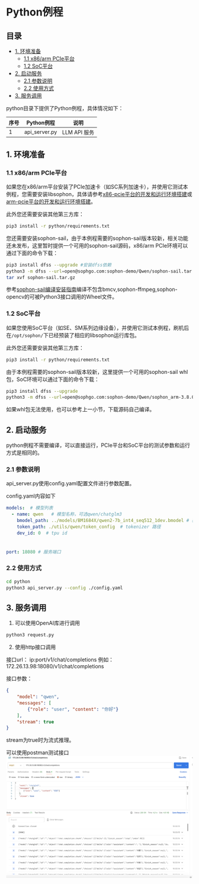 # Python例程

## 目录 
- [1. 环境准备](#1-环境准备)
  - [1.1 x86/arm PCIe平台](#11-x86arm-pcie平台)
  - [1.2 SoC平台](#12-soc平台)
- [2. 启动服务](#2-启动服务)
  - [2.1 参数说明](#21-参数说明)
  - [2.2 使用方式](#32-使用方式)
- [3. 服务调用](#3-服务调用)

python目录下提供了Python例程，具体情况如下：

| 序号  |             Python例程                    |             说明                |
| ---- | ----------------------------------------  | ------------------------------- |
| 1    |    api_server.py                          |         LLM API 服务            |

## 1. 环境准备
### 1.1 x86/arm PCIe平台

如果您在x86/arm平台安装了PCIe加速卡（如SC系列加速卡），并使用它测试本例程，您需要安装libsophon，具体请参考[x86-pcie平台的开发和运行环境搭建](../../../docs/Environment_Install_Guide.md#3-x86-pcie平台的开发和运行环境搭建)或[arm-pcie平台的开发和运行环境搭建](../../../docs/Environment_Install_Guide.md#5-arm-pcie平台的开发和运行环境搭建)。

此外您还需要安装其他第三方库：
```bash
pip3 install -r python/requirements.txt
```

您还需要安装sophon-sail，由于本例程需要的sophon-sail版本较新，相关功能还未发布，这里暂时提供一个可用的sophon-sail源码，x86/arm PCIe环境可以通过下面的命令下载：
```bash
pip3 install dfss --upgrade #安装dfss依赖
python3 -m dfss --url=open@sophgo.com:sophon-demo/Qwen/sophon-sail.tar.gz
tar xvf sophon-sail.tar.gz
```
参考[sophon-sail编译安装指南](https://doc.sophgo.com/sdk-docs/v24.04.01/docs_latest_release/docs/sophon-sail/docs/zh/html/1_build.html#)编译不包含bmcv,sophon-ffmpeg,sophon-opencv的可被Python3接口调用的Wheel文件。

### 1.2 SoC平台

如果您使用SoC平台（如SE、SM系列边缘设备），并使用它测试本例程，刷机后在`/opt/sophon/`下已经预装了相应的libsophon运行库包。

此外您还需要安装其他第三方库：
```bash
pip3 install -r python/requirements.txt
```
由于本例程需要的sophon-sail版本较新，这里提供一个可用的sophon-sail whl包，SoC环境可以通过下面的命令下载：
```bash
pip3 install dfss --upgrade
python3 -m dfss --url=open@sophgo.com:sophon-demo/Qwen/sophon_arm-3.8.0-py3-none-any.whl  #arm soc, py38
```
如果whl包无法使用，也可以参考上一小节，下载源码自己编译。

## 2. 启动服务
python例程不需要编译，可以直接运行，PCIe平台和SoC平台的测试参数和运行方式是相同的。
### 2.1 参数说明
api_server.py使用config.yaml配置文件进行参数配置。

config.yaml内容如下
```yaml
models:  # 模型列表
  - name: qwen   # 模型名称，可选qwen/chatglm3
    bmodel_path: ../models/BM1684X/qwen2-7b_int4_seq512_1dev.bmodel # 模型路径，根据实际情况修改
    token_path: ./utils/qwen/token_config  # tokenizer 路径
    dev_id: 0  # tpu id


port: 18080 # 服务端口
```

### 2.2 使用方式

```bash
cd python
python3 api_server.py --config ./config.yaml
```
## 3. 服务调用
1. 可以使用OpenAI库进行调用
```bash
python3 request.py
```
2. 使用http接口调用

接口url： ip:port/v1/chat/completions
例如： 172.26.13.98:18080/v1/chat/completions

接口参数：
```json
{
    "model": "qwen",
    "messages": [
        {"role": "user", "content": "你好"}
    ],
    "stream": true
}
```
stream为true时为流式推理。

可以使用postman测试接口
![postman](../pics/postman.png)
